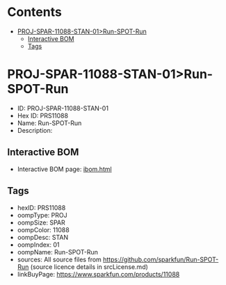 



Contents
========

* [PROJ-SPAR-11088-STAN-01>Run-SPOT-Run](#proj-spar-11088-stan-01run-spot-run)
	* [Interactive BOM](#interactive-bom)
	* [Tags](#tags)

# PROJ-SPAR-11088-STAN-01>Run-SPOT-Run

- ID: PROJ-SPAR-11088-STAN-01
- Hex ID: PRS11088
- Name: Run-SPOT-Run
- Description: 

## Interactive BOM

- Interactive BOM page: [ibom.html](kicad/bom/ibom.html)

## Tags

- hexID: PRS11088
- oompType: PROJ
- oompSize: SPAR
- oompColor: 11088
- oompDesc: STAN
- oompIndex: 01
- oompName: Run-SPOT-Run
- sources: All source files from https://github.com/sparkfun/Run-SPOT-Run (source licence details in srcLicense.md)
- linkBuyPage: https://www.sparkfun.com/products/11088

